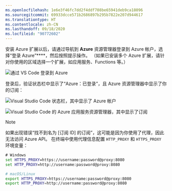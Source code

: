 ```yaml
---
ms.openlocfilehash: 1e6e3f46fc7dd2f4ddf708be65941deb9ca18096
ms.sourcegitcommit: 69933dcce571b2686897b295b7822e207d944617
ms.translationtype: HT
ms.contentlocale: zh-CN
ms.lasthandoff: 09/18/2020
ms.locfileid: "90772602"
---
```

安装 Azure 扩展以后，请通过导航到 **Azure** 资源管理器登录到 Azure 帐户，选择“登录 Azure”****，然后按照提示操作。 （如果已安装多个 Azure 扩展，请针对你使用的区域选择一个扩展，如应用服务、Functions 等。）

![通过 VS Code 登录到 Azure](../media/deploy-azure/sign-in-to-azure-through-visual-studio-code.png)

登录后，验证状态栏中显示了“Azure：已登录”，且 Azure 资源管理器中显示了你的订阅：

![Visual Studio Code 状态栏，其中显示了 Azure 帐户](../media/deploy-azure/azure-account-status-bar-in-visual-studio-code.png)

![Visual Studio Code 的 Azure 应用服务资源管理器，其中显示了订阅](../media/deploy-azure/view-azure-subscription-in-visual-studio-code-app-service-explorer.png)

> [!NOTE]
> 如果出现错误“找不到名为 [订阅 ID] 的订阅”，这可能是因为你使用了代理，因此无法访问 Azure API。 在终端中使用代理信息配置 `HTTP_PROXY` 和 `HTTPS_PROXY` 环境变量：
>
> ```cmd
> # Windows
> set HTTPS_PROXY=https://username:password@proxy:8080
> set HTTP_PROXY=http://username:password@proxy:8080
> ```
>
> ```bash
> # macOS/Linux
> export HTTPS_PROXY=https://username:password@proxy:8080
> export HTTP_PROXY=http://username:password@proxy:8080
> ```
